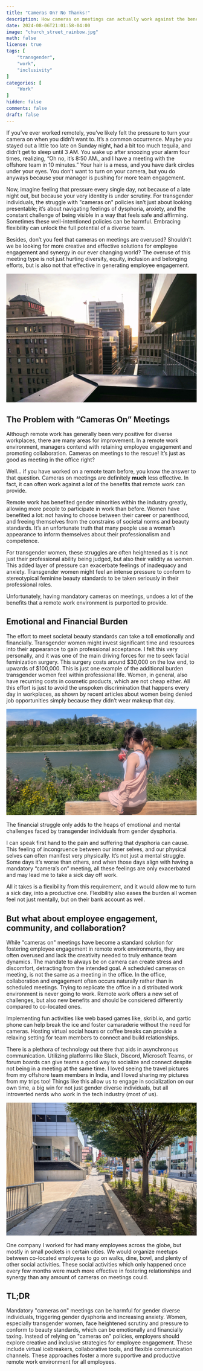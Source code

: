 ```yaml
---
title: "Cameras On? No Thanks!"
description: How cameras on meetings can actually work against the benefits of a remote work environment towards diversity, equity, inclusion, and belonging.  From the perspective of a transgender woman.
date: 2024-08-06T21:01:58-04:00
image: "church_street_rainbow.jpg"
math: false
license: true
tags: [
    "transgender",
    "work",
    "inclusivity"
]
categories: [
    "Work"
]
hidden: false
comments: false
draft: false
---
```


If you’ve ever worked remotely, you’ve likely felt the pressure to turn your camera on when you didn’t want to. It’s a common occurrence. Maybe you stayed out a little too late on Sunday night, had a bit too much tequila, and didn’t get to sleep until 3 AM. You wake up after snoozing your alarm four times, realizing, “Oh no, it’s 8:50 AM., and I have a meeting with the offshore team in 10 minutes.” Your hair is a mess, and you have dark circles under your eyes. You don’t want to turn on your camera, but you do anyways because your manager is pushing for more team engagement.

Now, imagine feeling that pressure every single day, not because of a late night out, but because your very identity is under scrutiny. For transgender individuals, the struggle with "cameras on" policies isn’t just about looking presentable; it’s about navigating feelings of dysphoria, anxiety, and the constant challenge of being visible in a way that feels safe and affirming.  Sometimes these well-intentioned policies can be harmful.  Embracing flexibility can unlock the full potential of a diverse team.

Besides, don’t you feel that cameras on meetings are overused?  Shouldn’t we be looking for more creative  and effective solutions for employee engagement and synergy in our ever changing world? The overuse of this meeting type is not just hurting diversity, equity, inclusion and belonging efforts, but is also not that effective in generating employee engagement.

![The Palliser, a hotel in Calgary shot from the Le Germain building.](palliser_calgary.jpg)

## The Problem with “Cameras On” Meetings

Although remote work has generally been very positive for diverse workplaces, there are many areas for improvement.  In a remote work environment, managers contend with retaining employee engagement and promoting collaboration.  Cameras on meetings to the rescue! It’s just as good as meeting in the office right?

Well… if you have worked on a remote team before, you know the answer to that question.  Cameras on meetings are definitely **much** less effective.  In fact, it can often work against a lot of the benefits that remote work can provide.  

Remote work has benefited gender minorities within the industry greatly, allowing more people to participate in work than before.  Women have benefited a lot: not having to choose between their career or parenthood, and freeing themselves from the constrains of societal norms and beauty standards.  It’s an unfortunate truth that many people use a woman’s appearance to inform themselves about their professionalism and competence. 

For transgender women, these struggles are often heightened as it is not just their professional ability being judged, but also their validity as women. This added layer of pressure can exacerbate feelings of inadequacy and anxiety. Transgender women might feel an intense pressure to conform to stereotypical feminine beauty standards to be taken seriously in their professional roles.

Unfortunately, having mandatory cameras on meetings, undoes a lot of the benefits that a remote work environment is purported to provide.

## Emotional and Financial Burden

The effort to meet societal beauty standards can take a toll emotionally and financially. Transgender women might invest significant time and resources into their appearance to gain professional acceptance. I felt this very personally, and it was one of the main driving forces for me to seek facial feminization surgery. This surgery costs around $30,000 on the low end, to upwards of $100,000. This is just one example of the additional burden transgender women feel within professional life. Women, in general, also have recurring costs in cosmetic products, which are not cheap either. All this effort is just to avoid the unspoken discrimination that happens every day in workplaces, as shown by recent articles about women being denied job opportunities simply because they didn’t wear makeup that day.

![Cailey( @caillazy) sitting on a wooden fence and looking over the river, pondering.](caillazy_1.jpg)

The financial struggle only adds to the heaps of emotional and mental challenges faced by transgender individuals from gender dysphoria.

I can speak first hand to the pain and suffering that dysphoria can cause.  This feeling of incongruence between our inner selves, and our physical selves can often manifest very physically.  It’s not just a mental struggle.  Some days it’s worse than others, and when those days align with having a mandatory “camera’s on” meeting, all these feelings are only exacerbated and may lead me to take a sick day off work.

All it takes is a flexibility from this requirement, and it would allow me to turn a sick day, into a productive one.  Flexibility also eases the burden all women feel not just mentally, but on their bank account as well.

## But what about employee engagement, community, and collaboration?

While "cameras on" meetings have become a standard solution for fostering employee engagement in remote work environments, they are often overused and lack the creativity needed to truly enhance team dynamics. The mandate to always be on camera can create stress and discomfort, detracting from the intended goal. A scheduled cameras on meeting, is not the same as a meeting in the office.  In the office, collaboration and engagement often occurs naturally rather than in scheduled meetings.  Trying to replicate the office in a distributed work environment is never going to work.  Remote work offers a new set of challenges, but also new benefits and should be considered differently compared to co-located ones.

Implementing fun activities like web based games like, skribl.io, and gartic phone can help break the ice and foster camaraderie without the need for cameras.  Hosting virtual social hours or coffee breaks can provide a relaxing setting for team members to connect and build relationships. 

There is a plethora of technology out there that aids in asynchronous communication.  Utilizing platforms like Slack, Discord, Microsoft Teams, or forum boards can give teams a good way to socialize and connect despite not being in a meeting at the same time.  I loved seeing the travel pictures from my offshore team members in India, and I loved sharing my pictures from my trips too!  Things like this allow us to engage in socialization on our own time, a big win for not just gender diverse individuals, but all introverted nerds who work in the tech industry (most of us).

![100 Dundas Street in London, Ontario](100_dundas.jpg)

One company I worked for had many employees across the globe, but mostly in small pockets in certain cities.  We would organize meetups between co-located employees to go on walks, dine, bowl, and plenty of other social activities.  These social activities which only happened once every few months were much more effective in fostering relationships and synergy than any amount of cameras on meetings could.

## TL;DR

Mandatory "cameras on" meetings can be harmful for gender diverse individuals, triggering gender dysphoria and increasing anxiety. Women, especially transgender women, face heightened scrutiny and pressure to conform to beauty standards, which can be emotionally and financially taxing. Instead of relying on "cameras on" policies, employers should explore creative and inclusive strategies for employee engagement. These include virtual icebreakers, collaborative tools, and flexible communication channels. These approaches foster a more supportive and productive remote work environment for all employees.